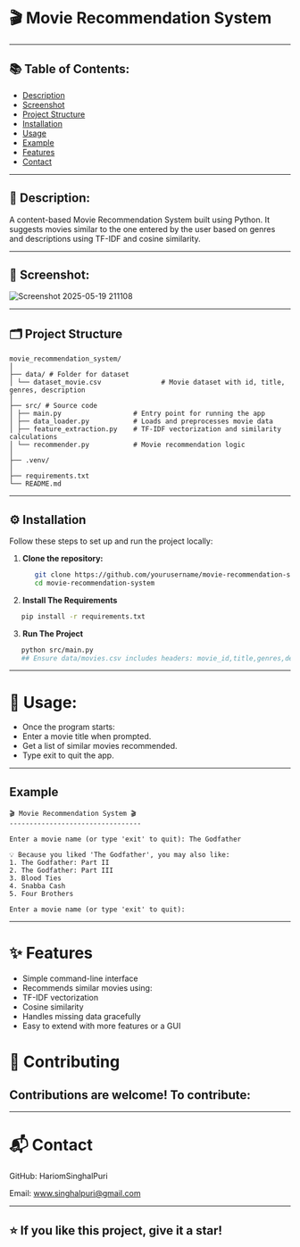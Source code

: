 # 🎬 Movie Recommendation System

---
## 📚 Table of Contents:

- [Description](#-description)
- [Screenshot](#-screenshot-)
- [Project Structure](#-project-structure)
- [Installation](#-installation)
- [Usage](#-usage)
- [Example](#example)
- [Features](#-features)
- [Contact](#-contact)
---

## 📄 Description:

A content-based Movie Recommendation System built using Python. It suggests movies similar to the one entered by the user based on genres and descriptions using TF-IDF and cosine similarity.

---
## 📸 Screenshot: 
![Screenshot 2025-05-19 211108](https://github.com/user-attachments/assets/aee811f8-7ef7-44a0-a6b6-ef91786089c9)

---

## 🗂️ Project Structure
```
movie_recommendation_system/
│
├── data/ # Folder for dataset
│ └── dataset_movie.csv               # Movie dataset with id, title, genres, description
│
├── src/ # Source code
│ ├── main.py                  # Entry point for running the app
│ ├── data_loader.py           # Loads and preprocesses movie data
│ ├── feature_extraction.py    # TF-IDF vectorization and similarity calculations
│ └── recommender.py           # Movie recommendation logic
│
├── .venv/ 
│
├── requirements.txt 
└── README.md 
```

---

## ⚙️ Installation

Follow these steps to set up and run the project locally:

1. **Clone the repository:**
   ```bash
      git clone https://github.com/yourusername/movie-recommendation-system.git
      cd movie-recommendation-system
   ```
2. **Install The Requirements**
  ```bash
     pip install -r requirements.txt
  ```
3. **Run The Project**
```bash
   python src/main.py
   ## Ensure data/movies.csv includes headers: movie_id,title,genres,description.
```




--- 

# 🚀 Usage:
- Once the program starts:
- Enter a movie title when prompted.
- Get a list of similar movies recommended.
- Type exit to quit the app.

---

## Example
```
🎬 Movie Recommendation System 🎬
---------------------------------

Enter a movie name (or type 'exit' to quit): The Godfather

💡 Because you liked 'The Godfather', you may also like:
1. The Godfather: Part II
2. The Godfather: Part III
3. Blood Ties
4. Snabba Cash
5. Four Brothers

Enter a movie name (or type 'exit' to quit): 
```

---

# ✨ Features
- Simple command-line interface
- Recommends similar movies using:
- TF-IDF vectorization
- Cosine similarity
- Handles missing data gracefully
- Easy to extend with more features or a GUI

# 🤝 Contributing
## Contributions are welcome! To contribute:

--- 

# 📬 Contact
GitHub: HariomSinghalPuri

Email: www.singhalpuri@gmail.com

---
## ⭐ If you like this project, give it a star!


